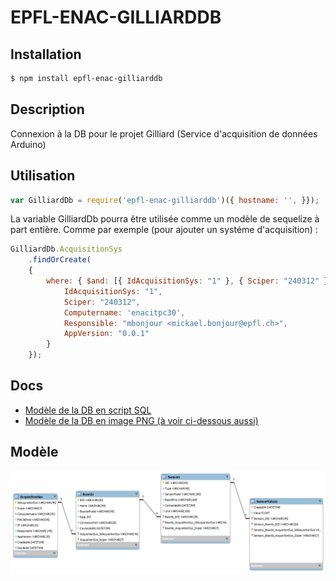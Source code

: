 # EPFL-ENAC-GILLIARDDB

## Installation

```bash
$ npm install epfl-enac-gilliarddb
```

## Description

Connexion à la DB pour le projet Gilliard (Service d'acquisition de données Arduino)

## Utilisation

```js
var GilliardDb = require('epfl-enac-gilliarddb')({ hostname: '', }});
```

La variable GilliardDb pourra être utilisée comme un modèle de sequelize à part entière.
Comme par exemple (pour ajouter un systéme d'acquisition) :

```js
GilliardDb.AcquisitionSys
    .findOrCreate(
    {
        where: { $and: [{ IdAcquisitionSys: "1" }, { Sciper: "240312" }] }, defaults: {
            IdAcquisitionSys: "1",
            Sciper: "240312",
            Computername: 'enacitpc30',
            Responsible: "mbonjour <mickael.bonjour@epfl.ch>",
            AppVersion: "0.0.1"
        }
    });
```

## Docs

* [Modèle de la DB en script SQL](./docs/GilliardDbModel.sql)
* [Modèle de la DB en image PNG (à voir ci-dessous aussi)](./docs/GilliardDbModel.png)

## Modèle

[![Modèle de la DB](./docs/GilliardDbModel.png)](http://enacit2.epfl.ch/)